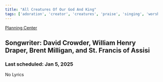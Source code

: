 ```yaml
---
title: "All Creatures Of Our God And King"
tags: ['adoration', 'creator', 'creatures', 'praise', 'singing', 'worship']
---
```


[Planning Center](https://services.planningcenteronline.com/songs/12501992)

## Songwriter: David Crowder, William Henry Draper, Brent Milligan, and St. Francis of Assisi
### Last scheduled: Jan 5, 2025          

No Lyrics
